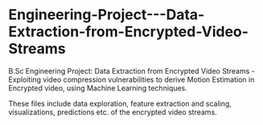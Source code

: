 # Engineering-Project---Data-Extraction-from-Encrypted-Video-Streams
B.Sc Engineering Project: Data Extraction from Encrypted Video Streams - Exploiting video compression vulnerabilities to derive Motion Estimation in Encrypted video, using Machine Learning techniques.

These files include data exploration, feature extraction and scaling, visualizations, predictions etc. of the encrypted video streams.
